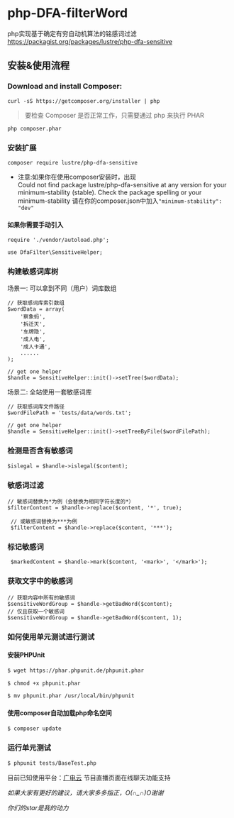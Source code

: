# php-DFA-filterWord
php实现基于确定有穷自动机算法的铭感词过滤 https://packagist.org/packages/lustre/php-dfa-sensitive

##  安装&使用流程
### Download and install Composer:
    curl -sS https://getcomposer.org/installer | php
> 要检查 Composer 是否正常工作，只需要通过 php 来执行 PHAR
   
    php composer.phar

### 安装扩展 

    composer require lustre/php-dfa-sensitive
   
* 注意:如果你在使用composer安装时，出现                    
  Could not find package lustre/php-dfa-sensitive at any version for your minimum-stability (stable). Check the package spelling or your minimum-stability 请在你的composer.json中加入<code>"minimum-stability": "dev"</code>
   
        

   
#### 如果你需要手动引入

    require './vendor/autoload.php';
    
    use DfaFilter\SensitiveHelper;

### 构建敏感词库树
场景一: 可以拿到不同（用户）词库数组

    // 获取感词库索引数组
    $wordData = array(
        '察象蚂',
        '拆迁灭',
        '车牌隐',
        '成人电',
        '成人卡通',
        ......
    );
    
    // get one helper
    $handle = SensitiveHelper::init()->setTree($wordData);

场景二: 全站使用一套敏感词库

    // 获取感词库文件路径
    $wordFilePath = 'tests/data/words.txt';
    
    // get one helper
    $handle = SensitiveHelper::init()->setTreeByFile($wordFilePath);
   
### 检测是否含有敏感词

    $islegal = $handle->islegal($content);
### 敏感词过滤
    
    // 敏感词替换为*为例（会替换为相同字符长度的*）
    $filterContent = $handle->replace($content, '*', true);
    
     // 或敏感词替换为***为例
     $filterContent = $handle->replace($content, '***');
     
 ### 标记敏感词
     $markedContent = $handle->mark($content, '<mark>', '</mark>');
    
### 获取文字中的敏感词

    // 获取内容中所有的敏感词
    $sensitiveWordGroup = $handle->getBadWord($content);
    // 仅且获取一个敏感词
    $sensitiveWordGroup = $handle->getBadWord($content, 1);

### 如何使用单元测试进行测试
#### 安装PHPUnit
```bash
$ wget https://phar.phpunit.de/phpunit.phar

$ chmod +x phpunit.phar

$ mv phpunit.phar /usr/local/bin/phpunit
```
#### 使用composer自动加载php命名空间

```bash
$ composer update
```
### 运行单元测试
```bash
$ phpunit tests/BaseTest.php
```

目前已知使用平台：[广电云](http://www.guangdianyun.tv/) 节目直播页面在线聊天功能支持


*如果大家有更好的建议，请大家多多指正，O(∩_∩)O谢谢*

*你们的star是我的动力*

